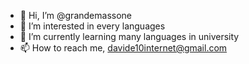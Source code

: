 - 👋 Hi, I’m @grandemassone
- 👀 I’m interested in every languages
- 🌱 I’m currently learning many languages in university
- 📫 How to reach me, davide10internet@gmail.com
